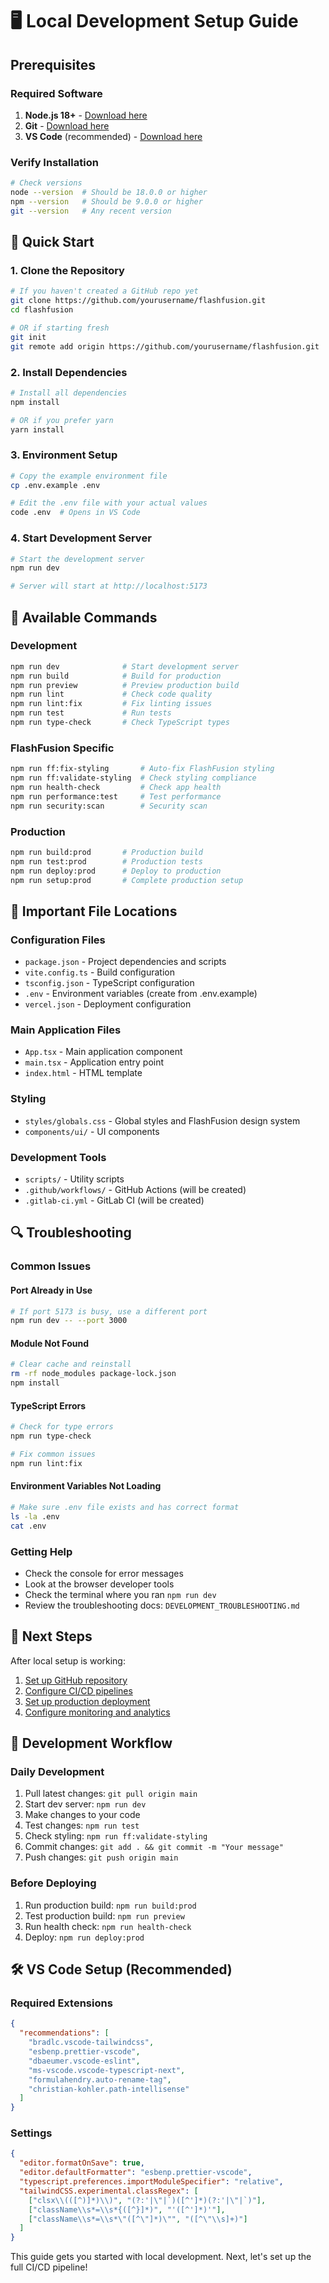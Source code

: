 # 🖥️ Local Development Setup Guide

## Prerequisites

### Required Software
1. **Node.js 18+** - [Download here](https://nodejs.org/)
2. **Git** - [Download here](https://git-scm.com/)
3. **VS Code** (recommended) - [Download here](https://code.visualstudio.com/)

### Verify Installation
```bash
# Check versions
node --version  # Should be 18.0.0 or higher
npm --version   # Should be 9.0.0 or higher
git --version   # Any recent version
```

## 🚀 Quick Start

### 1. Clone the Repository
```bash
# If you haven't created a GitHub repo yet
git clone https://github.com/yourusername/flashfusion.git
cd flashfusion

# OR if starting fresh
git init
git remote add origin https://github.com/yourusername/flashfusion.git
```

### 2. Install Dependencies
```bash
# Install all dependencies
npm install

# OR if you prefer yarn
yarn install
```

### 3. Environment Setup
```bash
# Copy the example environment file
cp .env.example .env

# Edit the .env file with your actual values
code .env  # Opens in VS Code
```

### 4. Start Development Server
```bash
# Start the development server
npm run dev

# Server will start at http://localhost:5173
```

## 🔧 Available Commands

### Development
```bash
npm run dev              # Start development server
npm run build            # Build for production
npm run preview          # Preview production build
npm run lint             # Check code quality
npm run lint:fix         # Fix linting issues
npm run test             # Run tests
npm run type-check       # Check TypeScript types
```

### FlashFusion Specific
```bash
npm run ff:fix-styling       # Auto-fix FlashFusion styling
npm run ff:validate-styling  # Check styling compliance
npm run health-check         # Check app health
npm run performance:test     # Test performance
npm run security:scan        # Security scan
```

### Production
```bash
npm run build:prod       # Production build
npm run test:prod        # Production tests
npm run deploy:prod      # Deploy to production
npm run setup:prod       # Complete production setup
```

## 📁 Important File Locations

### Configuration Files
- `package.json` - Project dependencies and scripts
- `vite.config.ts` - Build configuration
- `tsconfig.json` - TypeScript configuration
- `.env` - Environment variables (create from .env.example)
- `vercel.json` - Deployment configuration

### Main Application Files
- `App.tsx` - Main application component
- `main.tsx` - Application entry point
- `index.html` - HTML template

### Styling
- `styles/globals.css` - Global styles and FlashFusion design system
- `components/ui/` - UI components

### Development Tools
- `scripts/` - Utility scripts
- `.github/workflows/` - GitHub Actions (will be created)
- `.gitlab-ci.yml` - GitLab CI (will be created)

## 🔍 Troubleshooting

### Common Issues

#### Port Already in Use
```bash
# If port 5173 is busy, use a different port
npm run dev -- --port 3000
```

#### Module Not Found
```bash
# Clear cache and reinstall
rm -rf node_modules package-lock.json
npm install
```

#### TypeScript Errors
```bash
# Check for type errors
npm run type-check

# Fix common issues
npm run lint:fix
```

#### Environment Variables Not Loading
```bash
# Make sure .env file exists and has correct format
ls -la .env
cat .env
```

### Getting Help
- Check the console for error messages
- Look at the browser developer tools
- Check the terminal where you ran `npm run dev`
- Review the troubleshooting docs: `DEVELOPMENT_TROUBLESHOOTING.md`

## 🎯 Next Steps

After local setup is working:
1. [Set up GitHub repository](#github-setup)
2. [Configure CI/CD pipelines](#cicd-setup)
3. [Set up production deployment](#production-deployment)
4. [Configure monitoring and analytics](#monitoring-setup)

## 📝 Development Workflow

### Daily Development
1. Pull latest changes: `git pull origin main`
2. Start dev server: `npm run dev`
3. Make changes to your code
4. Test changes: `npm run test`
5. Check styling: `npm run ff:validate-styling`
6. Commit changes: `git add . && git commit -m "Your message"`
7. Push changes: `git push origin main`

### Before Deploying
1. Run production build: `npm run build:prod`
2. Test production build: `npm run preview`
3. Run health check: `npm run health-check`
4. Deploy: `npm run deploy:prod`

## 🛠️ VS Code Setup (Recommended)

### Required Extensions
```json
{
  "recommendations": [
    "bradlc.vscode-tailwindcss",
    "esbenp.prettier-vscode",
    "dbaeumer.vscode-eslint",
    "ms-vscode.vscode-typescript-next",
    "formulahendry.auto-rename-tag",
    "christian-kohler.path-intellisense"
  ]
}
```

### Settings
```json
{
  "editor.formatOnSave": true,
  "editor.defaultFormatter": "esbenp.prettier-vscode",
  "typescript.preferences.importModuleSpecifier": "relative",
  "tailwindCSS.experimental.classRegex": [
    ["clsx\\(([^)]*)\\)", "(?:'|\"|`)([^']*)(?:'|\"|`)"],
    ["className\\s*=\\s*{([^}]*)", "'([^']*)'"],
    ["className\\s*=\\s*\"([^\"]*)\"", "([^\"\\s]+)"]
  ]
}
```

This guide gets you started with local development. Next, let's set up the full CI/CD pipeline!